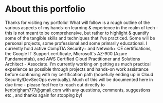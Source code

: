 # About this portfolio

Thanks for visiting my portfolio! What will follow is a rough outline of the various aspects of my hands-on learning & experience in the realm of tech - this is not meant to be comprehensive, but rather to highlight & quantify some of the tangible skills and techniques that I've practiced. Some will be personal projects, some professional and some primarily educational. I currently hold active CompTIA Security+ and Network+ CE certifications, the Google IT Support certificate, Microsoft's AZ-900 (Azure Fundamentals), and AWS Certified Cloud Practitioner and Solutions Architect - Associate. I'm currently working on getting as much practical experience as possible through projects and hands-on work assistance before continuing with my certification path (hopefully ending up in Cloud Security/DevSecOps eventually). Much of this will be documented here in due time - please feel free to reach out directly to kenbrigham777@gmail.com with any questions, comments, suggestions etc., and thanks again for stopping by!
